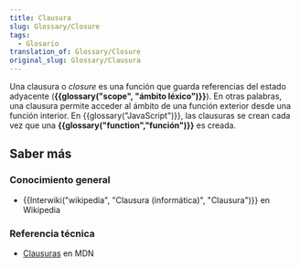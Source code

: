 ```yaml
---
title: Clausura
slug: Glossary/Closure
tags:
  - Glosario
translation_of: Glossary/Closure
original_slug: Glossary/Clausura
---
```


Una clausura o _closure_ es una función que guarda referencias del estado adyacente (**{{glossary("scope", "ámbito léxico")}}**). En otras palabras, una clausura permite acceder al ámbito de una función exterior desde una función interior. En {{glossary("JavaScript")}}, las clausuras se crean cada vez que una **{{glossary("function","función")}}** es creada.

## Saber más

### Conocimiento general

- {{Interwiki("wikipedia", "Clausura (informática)", "Clausura")}} en Wikipedia

### Referencia técnica

- [Clausuras](/es/docs/Web/JavaScript/Closures) en MDN
